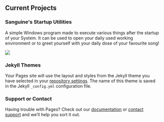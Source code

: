 ## Current Projects


### Sanguine's Startup Utilities

A simple Windows program made to execute various things after the startup of your System.
It can be used to open your daily used working environment or to greet yourself with your daily dose of your favourite song!

<img src="{{ site.baseurl }}/images/interface.png">

### Jekyll Themes

Your Pages site will use the layout and styles from the Jekyll theme you have selected in your [repository settings](https://github.com/SanguineTunic/sanguinetunic.github.io/settings). The name of this theme is saved in the Jekyll `_config.yml` configuration file.

### Support or Contact

Having trouble with Pages? Check out our [documentation](https://help.github.com/categories/github-pages-basics/) or [contact support](https://github.com/contact) and we’ll help you sort it out.

